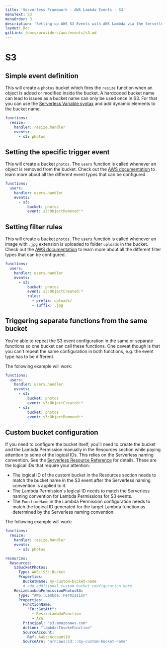 ```yaml
---
title: 'Serverless Framework - AWS Lambda Events - S3'
menuText: S3
menuOrder: 3
description: 'Setting up AWS S3 Events with AWS Lambda via the Serverless Framework'
layout: Doc
gitLink: /docs/providers/aws/events/s3.md
---
```


# S3

## Simple event definition

This will create a `photos` bucket which fires the `resize` function when an object is added or modified inside the bucket. A hardcoded bucket name can lead to issues as a bucket name can only be used once in S3. For that you can use the [Serverless Variable syntax](../../guide/variables) and add dynamic elements to the bucket name.

```yaml
functions:
  resize:
    handler: resize.handler
    events:
      - s3: photos
```

## Setting the specific trigger event

This will create a bucket `photos`. The `users` function is called whenever an object is removed from the bucket. Check out the [AWS documentation](http://docs.aws.amazon.com/AmazonS3/latest/dev/NotificationHowTo.html#notification-how-to-event-types-and-destinations) to learn more about all the different event types that can be configured.

```yaml
functions:
  users:
    handler: users.handler
    events:
      - s3:
          bucket: photos
          event: s3:ObjectRemoved:*
```

## Setting filter rules

This will create a bucket `photos`. The `users` function is called whenever an image with `.jpg` extension is uploaded to folder `uploads` in the bucket. Check out the [AWS documentation](http://docs.aws.amazon.com/AmazonS3/latest/dev/NotificationHowTo.html#notification-how-to-filtering) to learn more about all the different filter types that can be configured.

```yaml
functions:
  users:
    handler: users.handler
    events:
      - s3:
          bucket: photos
          event: s3:ObjectCreated:*
          rules:
            - prefix: uploads/
            - suffix: .jpg
```

## Triggering separate functions from the same bucket

You're able to repeat the S3 event configuration in the same or separate functions so one bucket can call these functions. One caveat though is that you can't repeat the same configuration in both functions, e.g. the event type has to be different.

The following example will work:

```yaml
functions:
  users:
    handler: users.handler
    events:
      - s3:
          bucket: photos
          event: s3:ObjectCreated:*
      - s3:
          bucket: photos
          event: s3:ObjectRemoved:*
```

## Custom bucket configuration

If you need to configure the bucket itself, you'll need to create the bucket and the Lambda Permission manually in
the Resources section while paying attention to some of the logical IDs. This relies on the Serverless naming convention. See the [Serverless Resource Reference](../../guide/resources.md#aws-cloudformation-resource-reference) for details. These are the logical IDs that require your attention:
- The logical ID of the custom bucket in the Resources section needs to match the bucket name in the S3 event after the Serverless naming convention is applied to it.
- The Lambda Permission's logical ID needs to match the Serverless naming convention for Lambda Permissions for S3 events.
- The `FunctionName` in the Lambda Permission configuration needs to match the logical ID generated for the target Lambda function as determined by the Serverless naming convention.

The following example will work:

```yaml
functions:
  resize:
    handler: resize.handler
    events:
      - s3: photos

resources:
  Resources:
    S3BucketPhotos:
      Type: AWS::S3::Bucket
      Properties:
        BucketName: my-custom-bucket-name
        # add additional custom bucket configuration here
    ResizeLambdaPermissionPhotosS3:
      Type: "AWS::Lambda::Permission"
      Properties:
        FunctionName:
          "Fn::GetAtt":
            - ResizeLambdaFunction
            - Arn
        Principal: "s3.amazonaws.com"
        Action: "lambda:InvokeFunction"
        SourceAccount:
          Ref: AWS::AccountId
        SourceArn: "arn:aws:s3:::my-custom-bucket-name"
```
